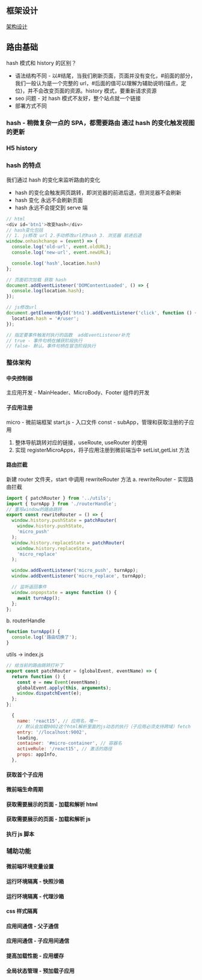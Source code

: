 ## 框架设计

[架构设计](./images/car.png)

## 路由基础

hash 模式和 history 的区别？

- 语法结构不同 - 以#结尾，当我们刷新页面，页面并没有变化，#前面的部分，我们一般认为是一个完整的 url，#后面的值可以理解为辅助说明(锚点，定位)，并不会改变页面的资源。history 模式，要重新请求资源
- seo 问题 - 对 hash 模式不友好，整个站点就一个链接
- 部署方式不同

### hash - 稍微复杂一点的 SPA，都需要路由 通过 hash 的变化触发视图的更新

### H5 history

### hash 的特点

我们通过 hash 的变化来监听路由的变化

- hash 的变化会触发网页跳转，即浏览器的前进后退，但浏览器不会刷新
- hash 变化 永远不会刷新页面
- hash 永远不会提交到 serve 端

```js
// html
<div id='btn1'>改变hash</div>
// hash变化包括
// 1. js修改 url 2.手动修改url的hash 3. 浏览器 前进后退
window.onhashchange = (event) => {
  console.log('old-url', event.oldURL);
  console.log('new-url', event.newURL);

  console.log('hash',location.hash)
};

// 页面初次加载 获取 hash
document.addEventListener('DOMContentLoaded', () => {
  console.log(location.hash);
});

// js修改url
document.getElementById('btn1').addEventListener('click', function () {
  location.hash = '#/user';
});

// 指定要事件触发时执行的函数  addEventListener补充
// true - 事件句柄在捕获阶段执行
// false- 默认。事件句柄在冒泡阶段执行
```

### 整体架构

#### 中央控制器

主应用开发 - MainHeader、MicroBody、Footer 组件的开发

#### 子应用注册

micro - 微前端框架
start.js - 入口文件
const - subApp，管理和获取注册的子应用

1. 整体导航跳转对应的链接，useRoute, useRouter 的使用
2. 实现 registerMicroApps，将子应用注册到微前端当中 setList,getList 方法

#### 路由拦截

新建 router 文件夹，start 中调用 rewriteRouter 方法
a. rewriteRouter - 实现路由拦截

```js
import { patchRouter } from '../utils';
import { turnApp } from './routerHandle';
// 重写window的路由跳转
export const rewriteRouter = () => {
  window.history.pushState = patchRouter(
    window.history.pushState,
    'micro_push'
  );
  window.history.replaceState = patchRouter(
    window.history.replaceState,
    'micro_replace'
  );

  window.addEventListener('micro_push', turnApp);
  window.addEventListener('micro_replace', turnApp);

  // 监听返回事件
  window.onpopstate = async function () {
    await turnApp();
  };
};
```

b. routerHandle

```js
function turnApp() {
  console.log('路由切换了');
}
```

utils -> index.js

```js
// 给当前的路由跳转打补丁
export const patchRouter = (globalEvent, eventName) => {
  return function () {
    const e = new Event(eventName);
    globalEvent.apply(this, arguments);
    window.dispatchEvent(e);
  };
};
```

```js
  {
    name: 'react15', // 应用名，唯一
    // 默认会加载9002这个html解析里面的js动态的执行（子应用必须支持跨域）fetch
    entry: '//localhost:9002',
    loading,
    container: '#micro-container', // 容器名
    activeRule: '/react15', // 激活的路径
    props: appInfo,
  },
```

#### 获取首个子应用

#### 微前端生命周期

#### 获取需要展示的页面 - 加载和解析 html

#### 获取需要展示的页面 - 加载和解析 js

#### 执行 js 脚本

### 辅助功能

#### 微前端环境变量设置

#### 运行环境隔离 - 快照沙箱

#### 运行环境隔离 - 代理沙箱

#### css 样式隔离

#### 应用间通信 - 父子通信

#### 应用间通信 - 子应用间通信

#### 提高加载性能 - 应用缓存

#### 全局状态管理 - 预加载子应用
